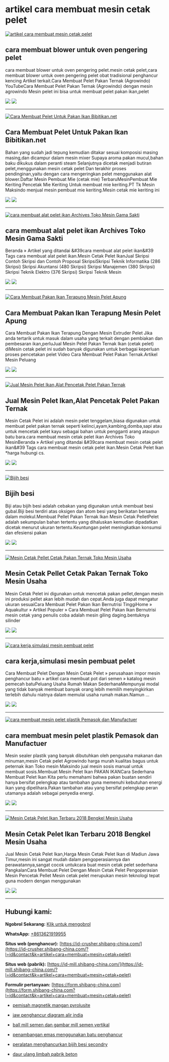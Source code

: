 # artikel cara membuat mesin cetak pelet

<a href="https://swt.shibang-china.com/?l=id&img&k=artikel+cara+membuat+mesin+cetak+pelet" target="_blank">![artikel cara membuat mesin cetak pelet](http://static.shibang-china.com/all-800x300/228.jpg)</a>

## cara membuat blower untuk oven pengering pelet
cara membuat blower untuk oven pengering pelet.mesin cetak pelet,cara membuat blower untuk oven pengering pelet obat tradisional penghancur kencing Artikel terkait.Cara Membuat Pelet Pakan Ternak (Agrowindo) YouTubeCara Membuat Pelet Pakan Ternak (Agrowindo) dengan mesin agrowindo Mesin pelet ini bisa untuk membuat pelet pakan ikan,pelet


<a href="https://whatsapp.shibangsoft.com/WhatsApp.php" target="_blank" title="WhatsApp">![](http://static.shibang-china.com/icon/whatsapp.png)</a> <a href="https://swt.shibang-china.com/?l=id&icon&k=artikel+cara+membuat+mesin+cetak+pelet" target="_blank">![](http://static.shibang-china.com/icon/chat-id.png)</a>

---

<a href="https://swt.shibang-china.com/?l=id&img&k=artikel+cara+membuat+mesin+cetak+pelet" target="_blank">![Cara Membuat Pelet Untuk Pakan Ikan Bibitikan.net](http://static.shibang-china.com/all-800x300/914.jpg)</a>

## Cara Membuat Pelet Untuk Pakan Ikan Bibitikan.net
Bahan yang sudah jadi tepung kemudian ditakar sesuai komposisi masing masing,dan dicampur dalam mesin mixer Supaya aroma pakan mucul,bahan baku dikukus dalam peranti steam Selanjutnya dicetak menjadi butiran pelet,menggunakan mesin cetak pelet Dan terakhir proses pendinginan,yaitu dengan cara mengeringkan pelet menggunakan alat blower.Daftar Mesin Pembuat Mie (cetak mie) TerbaruMesinPembuat Mie Keriting Pencetak Mie Keriting Untuk membuat mie keriting.PT Tk Mesin Maksindo menjual mesin pembuat mie keriting.Mesin cetak mie keriting ini


<a href="https://whatsapp.shibangsoft.com/WhatsApp.php" target="_blank" title="WhatsApp">![](http://static.shibang-china.com/icon/whatsapp.png)</a> <a href="https://swt.shibang-china.com/?l=id&icon&k=artikel+cara+membuat+mesin+cetak+pelet" target="_blank">![](http://static.shibang-china.com/icon/chat-id.png)</a>

---

<a href="https://swt.shibang-china.com/?l=id&img&k=artikel+cara+membuat+mesin+cetak+pelet" target="_blank">![cara membuat alat pelet ikan Archives Toko Mesin Gama Sakti](http://static.shibang-china.com/all-800x300/1296.jpg)</a>

## cara membuat alat pelet ikan Archives Toko Mesin Gama Sakti
Beranda » Artikel yang ditandai &#39cara membuat alat pelet ikan&#39 Tags cara membuat alat pelet ikan.Mesin Cetak Pelet IkanJual Skripsi Contoh Skripsi dan Contoh Proposal SkripsiSkripsi Teknik Informatika (286 Skripsi) Skripsi Akuntansi (480 Skripsi) Skripsi Manajemen (380 Skripsi) Skripsi Teknik Elektro (376 Skripsi) Skripsi Teknik Mesin


<a href="https://whatsapp.shibangsoft.com/WhatsApp.php" target="_blank" title="WhatsApp">![](http://static.shibang-china.com/icon/whatsapp.png)</a> <a href="https://swt.shibang-china.com/?l=id&icon&k=artikel+cara+membuat+mesin+cetak+pelet" target="_blank">![](http://static.shibang-china.com/icon/chat-id.png)</a>

---

<a href="https://swt.shibang-china.com/?l=id&img&k=artikel+cara+membuat+mesin+cetak+pelet" target="_blank">![Cara Membuat Pakan Ikan Terapung Mesin Pelet Apung](http://static.shibang-china.com/all-800x300/1394.jpg)</a>

## Cara Membuat Pakan Ikan Terapung Mesin Pelet Apung
Cara Membuat Pakan Ikan Terapung Dengan Mesin Extruder Pelet Jika anda tertarik untuk masuk dalam usaha yang terkait dengan pembiakan dan pembesaran ikan,perluJual Mesin Pelet Pakan Ternak Ikan (cetak pelet) diMesin cetak pelet ini sudah banyak digunakan untuk berbagai keperluan proses pencetakan pelet Video Cara Membuat Pelet Pakan Ternak.Artikel Mesin Peluang


<a href="https://whatsapp.shibangsoft.com/WhatsApp.php" target="_blank" title="WhatsApp">![](http://static.shibang-china.com/icon/whatsapp.png)</a> <a href="https://swt.shibang-china.com/?l=id&icon&k=artikel+cara+membuat+mesin+cetak+pelet" target="_blank">![](http://static.shibang-china.com/icon/chat-id.png)</a>

---

<a href="https://swt.shibang-china.com/?l=id&img&k=artikel+cara+membuat+mesin+cetak+pelet" target="_blank">![Jual Mesin Pelet Ikan,Alat Pencetak Pelet Pakan Ternak](http://static.shibang-china.com/all-800x300/1524.jpg)</a>

## Jual Mesin Pelet Ikan,Alat Pencetak Pelet Pakan Ternak
Mesin Cetak Pelet ini adalah mesin pelet tenggelam,biasa digunakan untuk membuat pelet pakan ternak seperti kelinci,ayam,kambing,domba,sapi atau untuk mencetak pelet kayu sebagai bahan untuk pengganti arang ataupun batu bara.cara membuat mesin cetak pelet ikan Archives Toko MesinBeranda » Artikel yang ditandai &#39cara membuat mesin cetak pelet ikan&#39 Tags cara membuat mesin cetak pelet ikan.Mesin Cetak Pelet Ikan *harga hubungi cs.


<a href="https://whatsapp.shibangsoft.com/WhatsApp.php" target="_blank" title="WhatsApp">![](http://static.shibang-china.com/icon/whatsapp.png)</a> <a href="https://swt.shibang-china.com/?l=id&icon&k=artikel+cara+membuat+mesin+cetak+pelet" target="_blank">![](http://static.shibang-china.com/icon/chat-id.png)</a>

---

<a href="https://swt.shibang-china.com/?l=id&img&k=artikel+cara+membuat+mesin+cetak+pelet" target="_blank">![Bijih besi](http://static.shibang-china.com/all-800x300/390.jpg)</a>

## Bijih besi
Biji atau bijih besi adalah cebakan yang digunakan untuk membuat besi gubal.Biji besi terdiri atas oksigen dan atom besi yang berikatan bersama dalam molekul.Membuat Pellet Pakan Ternak Ikan Mesin Cetak PelletPelet adalah sekumpulan bahan tertentu yang dihaluskan kemudian dipadatkan dicetak menurut ukuran tertentu.Keuntungan pelet meningkatkan konsumsi dan efesiensi pakan


<a href="https://whatsapp.shibangsoft.com/WhatsApp.php" target="_blank" title="WhatsApp">![](http://static.shibang-china.com/icon/whatsapp.png)</a> <a href="https://swt.shibang-china.com/?l=id&icon&k=artikel+cara+membuat+mesin+cetak+pelet" target="_blank">![](http://static.shibang-china.com/icon/chat-id.png)</a>

---

<a href="https://swt.shibang-china.com/?l=id&img&k=artikel+cara+membuat+mesin+cetak+pelet" target="_blank">![Mesin Cetak Pellet Cetak Pakan Ternak Toko Mesin Usaha](http://static.shibang-china.com/all-800x300/388.jpg)</a>

## Mesin Cetak Pellet Cetak Pakan Ternak Toko Mesin Usaha
Mesin Cetak Pelet ini digunakan untuk mencetak pakan pellet,dengan mesin ini produksi pellet akan lebih mudah dan cepat.Anda juga dapat mengatur ukuran sesuaiCara Membuat Pelet Pakan Ikan Bernutrisi TinggiHome » Aquakultur » Artikel Populer » Cara Membuat Pelet Pakan Ikan Bernutrisi mesin cetak yang penulis coba adalah mesin giling daging.bentuknya silinder


<a href="https://whatsapp.shibangsoft.com/WhatsApp.php" target="_blank" title="WhatsApp">![](http://static.shibang-china.com/icon/whatsapp.png)</a> <a href="https://swt.shibang-china.com/?l=id&icon&k=artikel+cara+membuat+mesin+cetak+pelet" target="_blank">![](http://static.shibang-china.com/icon/chat-id.png)</a>

---

<a href="https://swt.shibang-china.com/?l=id&img&k=artikel+cara+membuat+mesin+cetak+pelet" target="_blank">![cara kerja,simulasi mesin pembuat pelet](http://static.shibang-china.com/all-800x300/552.jpg)</a>

## cara kerja,simulasi mesin pembuat pelet
Cara Membuat Pelet Dengan Mesin Cetak Pelet » perusahaan impor mesin penghancur batu » artikel cara membuat pot dari semen » katalog mesin pemecah batuPeluang Usaha Rumah Makan SederhanaMempunyai modal yang tidak banyak membuat banyak orang lebih memilih menyingkirkan terlebih dahulu niatnya dalam memulai usaha rumah makan.Namun …


<a href="https://whatsapp.shibangsoft.com/WhatsApp.php" target="_blank" title="WhatsApp">![](http://static.shibang-china.com/icon/whatsapp.png)</a> <a href="https://swt.shibang-china.com/?l=id&icon&k=artikel+cara+membuat+mesin+cetak+pelet" target="_blank">![](http://static.shibang-china.com/icon/chat-id.png)</a>

---

<a href="https://swt.shibang-china.com/?l=id&img&k=artikel+cara+membuat+mesin+cetak+pelet" target="_blank">![cara membuat mesin pelet plastik Pemasok dan Manufactuer](http://static.shibang-china.com/all-800x300/845.jpg)</a>

## cara membuat mesin pelet plastik Pemasok dan Manufactuer
Mesin sealer plastik yang banyak dibutuhkan oleh pengusaha makanan dan minuman,mesin Cetak pelet Agrowindo harga murah kualitas bagus untuk peternak ikan Toko mesin Maksindo jual mesin sosis manual untuk membuat sosis.Membuat Mesin Pelet Ikan PAKAN IKANCara Sederhana Membuat Pelet Ikan Kita perlu memahami bahwa pakan buatan sendiri hanya bersifat pelengkap atau tambahan guna memenuhi kebutuhan energi ikan yang dipelihara.Pakan tambahan atau yang bersifat pelengkap peran utamanya adalah sebagai penyedia energi.


<a href="https://whatsapp.shibangsoft.com/WhatsApp.php" target="_blank" title="WhatsApp">![](http://static.shibang-china.com/icon/whatsapp.png)</a> <a href="https://swt.shibang-china.com/?l=id&icon&k=artikel+cara+membuat+mesin+cetak+pelet" target="_blank">![](http://static.shibang-china.com/icon/chat-id.png)</a>

---

<a href="https://swt.shibang-china.com/?l=id&img&k=artikel+cara+membuat+mesin+cetak+pelet" target="_blank">![Mesin Cetak Pelet Ikan Terbaru 2018 Bengkel Mesin Usaha](http://static.shibang-china.com/all-800x300/119.jpg)</a>

## Mesin Cetak Pelet Ikan Terbaru 2018 Bengkel Mesin Usaha
Jual Mesin Cetak Pelet Ikan,Harga Mesin Cetak Pelet Ikan di Madiun Jawa Timur,mesin ini sangat mudah dalam pengoperasiannya dan perawatannya,sangat cocok untukcara buat mesin cetak pelet sederhana PangkalanCara Membuat Pelet Dengan Mesin Cetak Pelet Pengoperasian Mesin Pencetak Pellet Mesin cetak pelet merupukan mesin teknologi tepat guna modern dengan menggunakan


<a href="https://whatsapp.shibangsoft.com/WhatsApp.php" target="_blank" title="WhatsApp">![](http://static.shibang-china.com/icon/whatsapp.png)</a> <a href="https://swt.shibang-china.com/?l=id&icon&k=artikel+cara+membuat+mesin+cetak+pelet" target="_blank">![](http://static.shibang-china.com/icon/chat-id.png)</a>

---
## Hubungi kami:

**Ngobrol Sekarang:** [Klik untuk mengobrol](https://swt.shibang-china.com?l=id&contact&k=artikel+cara+membuat+mesin+cetak+pelet)

**WhatsApp:**  [+8613621919955](https://whatsapp.shibangsoft.com/WhatsApp.php)

**Situs web (penghancur):** [https://id-crusher.shibang-china.com/](https://id-crusher.shibang-china.com/?l=id&contact&k=artikel+cara+membuat+mesin+cetak+pelet)

**Situs web (pabrik):** [https://id-mill.shibang-china.com/](https://id-mill.shibang-china.com/?l=id&contact&k=artikel+cara+membuat+mesin+cetak+pelet)

**Formulir pertanyaan:** [https://form.shibang-china.com](https://form.shibang-china.com?l=id&contact&k=artikel+cara+membuat+mesin+cetak+pelet)

* [pemisah magnetik mangan pyrolusite](../34/pemisah%20magnetik%20mangan%20pyrolusite.md)

* [jaw penghancur diagram alir india](../33/jaw%20penghancur%20diagram%20alir%20india.md)

* [ball mill semen dan gambar mill semen vertikal](../35/ball%20mill%20semen%20dan%20gambar%20mill%20semen%20vertikal.md)

* [penambangan emas menggunakan batu penghancur](../40/penambangan%20emas%20menggunakan%20batu%20penghancur.md)

* [peralatan menghancurkan bijih besi secondry](../32/peralatan%20menghancurkan%20bijih%20besi%20secondry.md)

* [daur ulang limbah pabrik beton](../31/daur%20ulang%20limbah%20pabrik%20beton.md)